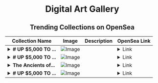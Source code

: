 <div align="center">

# Digital Art Gallery

## Trending Collections on OpenSea

| Collection Name                       | Image                                                                                     | Description                       | OpenSea Link                                                                                          |
|---------------------------------------|-------------------------------------------------------------------------------------------|-----------------------------------|--------------------------------------------------------------------------------------------------------|
| **<details><summary># UP $5,000 TO ...</summary># UP $5,000 TO $50,000</details>** | ![Image](https://i.seadn.io/s/raw/files/6203d9c21c0379330c68f45b85922413.png?w=500&auto=format?w=200&auto=format) |  | <details><summary>Link</summary>[# UP $5,000 TO $50,000](https://opensea.io/collection/up-5000-to-50000-2571)</details> |
| **<details><summary># UP $5,000 TO ...</summary># UP $5,000 TO $50,000</details>** | ![Image](https://i.seadn.io/s/raw/files/76e58a865cf2f6c72088ff3dfe46edd5.png?w=500&auto=format?w=200&auto=format) |  | <details><summary>Link</summary>[# UP $5,000 TO $50,000](https://opensea.io/collection/up-5000-to-50000-2570)</details> |
| **<details><summary>The Ancients of...</summary>The Ancients of Holdara</details>** | ![Image](https://i.seadn.io/s/raw/files/33e2bc65339009a02ffee6a05f3bf7f7.gif?w=500&auto=format?w=200&auto=format) |  | <details><summary>Link</summary>[The Ancients of Holdara](https://opensea.io/collection/the-ancients-of-holdara-4)</details> |
| **<details><summary># UP $5,000 TO ...</summary># UP $5,000 TO $50,000</details>** | ![Image](https://i.seadn.io/s/raw/files/46df988768b2df2335d581faf419c286.png?w=500&auto=format?w=200&auto=format) |  | <details><summary>Link</summary>[# UP $5,000 TO $50,000](https://opensea.io/collection/up-5000-to-50000-2568)</details> |

</div>